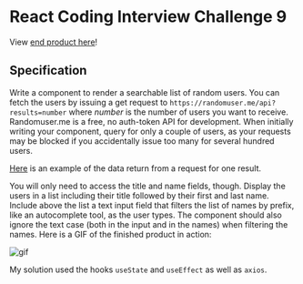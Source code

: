 # React Coding Interview Challenge 9
View [end product here](https://8scpt.csb.app/)!

## Specification
Write a component to render a searchable list of random users. You can fetch the users by issuing a get request to `https://randomuser.me/api?results=number` where *number* is the number of users you want to receive. Randomuser.me is a free, no auth-token API for development. When initially writing your component, query for only a couple of users, as your requests may be blocked if you accidentally issue too many for several hundred users. 

[Here](https://github.com/Zmwang622/React-Coding-Challenges/blob/main/p9/data.json) is an example of the data return from a request for one result.

You will only need to access the title and name fields, though. Display the users in a list including their title followed by their first and last name. Include above the list a text input field that filters the list of names by prefix, like an autocomplete tool, as the user types. The component should also ignore the text case (both in the input and in the names) when filtering the names. Here is a GIF of the finished product in action:

![gif](https://miro.medium.com/max/207/1*pzsYitOYw-YPlJPg2DuR8g.gif)

My solution used the hooks `useState` and `useEffect` as well as `axios`. 